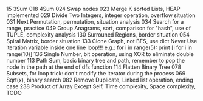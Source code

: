 15 3Sum
018 4Sum
024 Swap nodes
023 Merge K sorted Lists, HEAP implemented
029 Divide Two Integers, integer operation, overflow situation
031 Next Permutation, permutation, situation analysis
034 Search for a range, practice
049 Group Anagrams, sort, comparison for "hash", use of TUPLE, complexity analysis
130 Surrouned Regions, border situation
054 Spiral Matrix, border situation
133 Clone Graph, not BFS, use dict
    Never Use iteration variable inside one line loop!!!
    e.g.:
    for i in range(5):
        print [i for i in range(10)]
136 Single Number, bit operation, using XOR to eliminate double number
113 Path Sum, basic binary tree and path, remember to pop the node in the path at the end of dfs function
114 Flatten Binary Tree
078 Subsets, for loop trick: don't modify the iterator during the process
069 Sqrt(x), binary search
082 Remove Duplicate, Linked list operation, ending case
238 Product of Array Except Self, Time complexity, Space complexity, TODO
